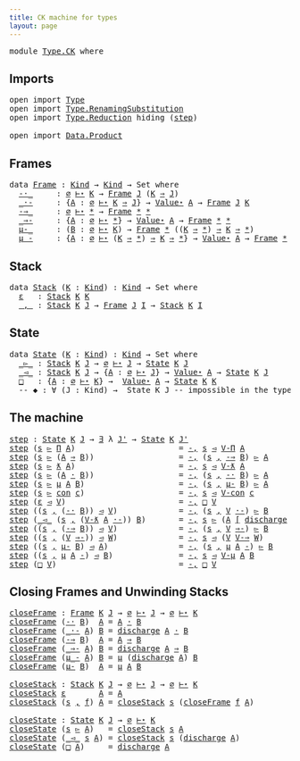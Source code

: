 ```yaml
---
title: CK machine for types
layout: page
---
```


<pre class="Agda"><a id="55" class="Keyword">module</a> <a id="62" href="Type.CK.html" class="Module">Type.CK</a> <a id="70" class="Keyword">where</a>
</pre>
## Imports

<pre class="Agda"><a id="97" class="Keyword">open</a> <a id="102" class="Keyword">import</a> <a id="109" href="Type.html" class="Module">Type</a>
<a id="114" class="Keyword">open</a> <a id="119" class="Keyword">import</a> <a id="126" href="Type.RenamingSubstitution.html" class="Module">Type.RenamingSubstitution</a>
<a id="152" class="Keyword">open</a> <a id="157" class="Keyword">import</a> <a id="164" href="Type.Reduction.html" class="Module">Type.Reduction</a> <a id="179" class="Keyword">hiding</a> <a id="186" class="Symbol">(</a><a id="187" href="Type.Reduction.html#2456" class="InductiveConstructor">step</a><a id="191" class="Symbol">)</a>

<a id="194" class="Keyword">open</a> <a id="199" class="Keyword">import</a> <a id="206" href="Data.Product.html" class="Module">Data.Product</a>
</pre>
## Frames

<pre class="Agda"><a id="239" class="Keyword">data</a> <a id="Frame"></a><a id="244" href="Type.CK.html#244" class="Datatype">Frame</a> <a id="250" class="Symbol">:</a> <a id="252" href="Type.html#572" class="Datatype">Kind</a> <a id="257" class="Symbol">→</a> <a id="259" href="Type.html#572" class="Datatype">Kind</a> <a id="264" class="Symbol">→</a> <a id="266" class="PrimitiveType">Set</a> <a id="270" class="Keyword">where</a>
  <a id="Frame.-·_"></a><a id="278" href="Type.CK.html#278" class="InductiveConstructor Operator">-·_</a>     <a id="286" class="Symbol">:</a> <a id="288" href="Type.html#977" class="InductiveConstructor">∅</a> <a id="290" href="Type.html#2011" class="Datatype Operator">⊢⋆</a> <a id="293" href="Type.html#823" class="Generalizable">K</a> <a id="295" class="Symbol">→</a> <a id="297" href="Type.CK.html#244" class="Datatype">Frame</a> <a id="303" href="Type.html#821" class="Generalizable">J</a> <a id="305" class="Symbol">(</a><a id="306" href="Type.html#823" class="Generalizable">K</a> <a id="308" href="Type.html#626" class="InductiveConstructor Operator">⇒</a> <a id="310" href="Type.html#821" class="Generalizable">J</a><a id="311" class="Symbol">)</a>
  <a id="Frame._·-"></a><a id="315" href="Type.CK.html#315" class="InductiveConstructor Operator">_·-</a>     <a id="323" class="Symbol">:</a> <a id="325" class="Symbol">{</a><a id="326" href="Type.CK.html#326" class="Bound">A</a> <a id="328" class="Symbol">:</a> <a id="330" href="Type.html#977" class="InductiveConstructor">∅</a> <a id="332" href="Type.html#2011" class="Datatype Operator">⊢⋆</a> <a id="335" href="Type.html#823" class="Generalizable">K</a> <a id="337" href="Type.html#626" class="InductiveConstructor Operator">⇒</a> <a id="339" href="Type.html#821" class="Generalizable">J</a><a id="340" class="Symbol">}</a> <a id="342" class="Symbol">→</a> <a id="344" href="Type.Reduction.html#832" class="Datatype">Value⋆</a> <a id="351" href="Type.CK.html#326" class="Bound">A</a> <a id="353" class="Symbol">→</a> <a id="355" href="Type.CK.html#244" class="Datatype">Frame</a> <a id="361" href="Type.html#821" class="Generalizable">J</a> <a id="363" href="Type.html#823" class="Generalizable">K</a>
  <a id="Frame.-⇒_"></a><a id="367" href="Type.CK.html#367" class="InductiveConstructor Operator">-⇒_</a>     <a id="375" class="Symbol">:</a> <a id="377" href="Type.html#977" class="InductiveConstructor">∅</a> <a id="379" href="Type.html#2011" class="Datatype Operator">⊢⋆</a> <a id="382" href="Type.html#591" class="InductiveConstructor">*</a> <a id="384" class="Symbol">→</a> <a id="386" href="Type.CK.html#244" class="Datatype">Frame</a> <a id="392" href="Type.html#591" class="InductiveConstructor">*</a> <a id="394" href="Type.html#591" class="InductiveConstructor">*</a>
  <a id="Frame._⇒-"></a><a id="398" href="Type.CK.html#398" class="InductiveConstructor Operator">_⇒-</a>     <a id="406" class="Symbol">:</a> <a id="408" class="Symbol">{</a><a id="409" href="Type.CK.html#409" class="Bound">A</a> <a id="411" class="Symbol">:</a> <a id="413" href="Type.html#977" class="InductiveConstructor">∅</a> <a id="415" href="Type.html#2011" class="Datatype Operator">⊢⋆</a> <a id="418" href="Type.html#591" class="InductiveConstructor">*</a><a id="419" class="Symbol">}</a> <a id="421" class="Symbol">→</a> <a id="423" href="Type.Reduction.html#832" class="Datatype">Value⋆</a> <a id="430" href="Type.CK.html#409" class="Bound">A</a> <a id="432" class="Symbol">→</a> <a id="434" href="Type.CK.html#244" class="Datatype">Frame</a> <a id="440" href="Type.html#591" class="InductiveConstructor">*</a> <a id="442" href="Type.html#591" class="InductiveConstructor">*</a>
  <a id="Frame.μ-_"></a><a id="446" href="Type.CK.html#446" class="InductiveConstructor Operator">μ-_</a>     <a id="454" class="Symbol">:</a> <a id="456" class="Symbol">(</a><a id="457" href="Type.CK.html#457" class="Bound">B</a> <a id="459" class="Symbol">:</a> <a id="461" href="Type.html#977" class="InductiveConstructor">∅</a> <a id="463" href="Type.html#2011" class="Datatype Operator">⊢⋆</a> <a id="466" href="Type.html#823" class="Generalizable">K</a><a id="467" class="Symbol">)</a> <a id="469" class="Symbol">→</a> <a id="471" href="Type.CK.html#244" class="Datatype">Frame</a> <a id="477" href="Type.html#591" class="InductiveConstructor">*</a> <a id="479" class="Symbol">((</a><a id="481" href="Type.html#823" class="Generalizable">K</a> <a id="483" href="Type.html#626" class="InductiveConstructor Operator">⇒</a> <a id="485" href="Type.html#591" class="InductiveConstructor">*</a><a id="486" class="Symbol">)</a> <a id="488" href="Type.html#626" class="InductiveConstructor Operator">⇒</a> <a id="490" href="Type.html#823" class="Generalizable">K</a> <a id="492" href="Type.html#626" class="InductiveConstructor Operator">⇒</a> <a id="494" href="Type.html#591" class="InductiveConstructor">*</a><a id="495" class="Symbol">)</a>
  <a id="Frame.μ_-"></a><a id="499" href="Type.CK.html#499" class="InductiveConstructor Operator">μ_-</a>     <a id="507" class="Symbol">:</a> <a id="509" class="Symbol">{</a><a id="510" href="Type.CK.html#510" class="Bound">A</a> <a id="512" class="Symbol">:</a> <a id="514" href="Type.html#977" class="InductiveConstructor">∅</a> <a id="516" href="Type.html#2011" class="Datatype Operator">⊢⋆</a> <a id="519" class="Symbol">(</a><a id="520" href="Type.html#823" class="Generalizable">K</a> <a id="522" href="Type.html#626" class="InductiveConstructor Operator">⇒</a> <a id="524" href="Type.html#591" class="InductiveConstructor">*</a><a id="525" class="Symbol">)</a> <a id="527" href="Type.html#626" class="InductiveConstructor Operator">⇒</a> <a id="529" href="Type.html#823" class="Generalizable">K</a> <a id="531" href="Type.html#626" class="InductiveConstructor Operator">⇒</a> <a id="533" href="Type.html#591" class="InductiveConstructor">*</a><a id="534" class="Symbol">}</a> <a id="536" class="Symbol">→</a> <a id="538" href="Type.Reduction.html#832" class="Datatype">Value⋆</a> <a id="545" href="Type.CK.html#510" class="Bound">A</a> <a id="547" class="Symbol">→</a> <a id="549" href="Type.CK.html#244" class="Datatype">Frame</a> <a id="555" href="Type.html#591" class="InductiveConstructor">*</a> <a id="557" href="Type.html#823" class="Generalizable">K</a>
</pre>
## Stack

<pre class="Agda"><a id="578" class="Keyword">data</a> <a id="Stack"></a><a id="583" href="Type.CK.html#583" class="Datatype">Stack</a> <a id="589" class="Symbol">(</a><a id="590" href="Type.CK.html#590" class="Bound">K</a> <a id="592" class="Symbol">:</a> <a id="594" href="Type.html#572" class="Datatype">Kind</a><a id="598" class="Symbol">)</a> <a id="600" class="Symbol">:</a> <a id="602" href="Type.html#572" class="Datatype">Kind</a> <a id="607" class="Symbol">→</a> <a id="609" class="PrimitiveType">Set</a> <a id="613" class="Keyword">where</a>
  <a id="Stack.ε"></a><a id="621" href="Type.CK.html#621" class="InductiveConstructor">ε</a>   <a id="625" class="Symbol">:</a> <a id="627" href="Type.CK.html#583" class="Datatype">Stack</a> <a id="633" href="Type.CK.html#590" class="Bound">K</a> <a id="635" href="Type.CK.html#590" class="Bound">K</a>
  <a id="Stack._,_"></a><a id="639" href="Type.CK.html#639" class="InductiveConstructor Operator">_,_</a> <a id="643" class="Symbol">:</a> <a id="645" href="Type.CK.html#583" class="Datatype">Stack</a> <a id="651" href="Type.CK.html#590" class="Bound">K</a> <a id="653" href="Type.html#821" class="Generalizable">J</a> <a id="655" class="Symbol">→</a> <a id="657" href="Type.CK.html#244" class="Datatype">Frame</a> <a id="663" href="Type.html#821" class="Generalizable">J</a> <a id="665" href="Type.html#819" class="Generalizable">I</a> <a id="667" class="Symbol">→</a> <a id="669" href="Type.CK.html#583" class="Datatype">Stack</a> <a id="675" href="Type.CK.html#590" class="Bound">K</a> <a id="677" href="Type.html#819" class="Generalizable">I</a>
</pre>
## State

<pre class="Agda"><a id="698" class="Keyword">data</a> <a id="State"></a><a id="703" href="Type.CK.html#703" class="Datatype">State</a> <a id="709" class="Symbol">(</a><a id="710" href="Type.CK.html#710" class="Bound">K</a> <a id="712" class="Symbol">:</a> <a id="714" href="Type.html#572" class="Datatype">Kind</a><a id="718" class="Symbol">)</a> <a id="720" class="Symbol">:</a> <a id="722" href="Type.html#572" class="Datatype">Kind</a> <a id="727" class="Symbol">→</a> <a id="729" class="PrimitiveType">Set</a> <a id="733" class="Keyword">where</a>
  <a id="State._▻_"></a><a id="741" href="Type.CK.html#741" class="InductiveConstructor Operator">_▻_</a> <a id="745" class="Symbol">:</a> <a id="747" href="Type.CK.html#583" class="Datatype">Stack</a> <a id="753" href="Type.CK.html#710" class="Bound">K</a> <a id="755" href="Type.html#821" class="Generalizable">J</a> <a id="757" class="Symbol">→</a> <a id="759" href="Type.html#977" class="InductiveConstructor">∅</a> <a id="761" href="Type.html#2011" class="Datatype Operator">⊢⋆</a> <a id="764" href="Type.html#821" class="Generalizable">J</a> <a id="766" class="Symbol">→</a> <a id="768" href="Type.CK.html#703" class="Datatype">State</a> <a id="774" href="Type.CK.html#710" class="Bound">K</a> <a id="776" href="Type.html#821" class="Generalizable">J</a>
  <a id="State._◅_"></a><a id="780" href="Type.CK.html#780" class="InductiveConstructor Operator">_◅_</a> <a id="784" class="Symbol">:</a> <a id="786" href="Type.CK.html#583" class="Datatype">Stack</a> <a id="792" href="Type.CK.html#710" class="Bound">K</a> <a id="794" href="Type.html#821" class="Generalizable">J</a> <a id="796" class="Symbol">→</a> <a id="798" class="Symbol">{</a><a id="799" href="Type.CK.html#799" class="Bound">A</a> <a id="801" class="Symbol">:</a> <a id="803" href="Type.html#977" class="InductiveConstructor">∅</a> <a id="805" href="Type.html#2011" class="Datatype Operator">⊢⋆</a> <a id="808" href="Type.html#821" class="Generalizable">J</a><a id="809" class="Symbol">}</a> <a id="811" class="Symbol">→</a> <a id="813" href="Type.Reduction.html#832" class="Datatype">Value⋆</a> <a id="820" href="Type.CK.html#799" class="Bound">A</a> <a id="822" class="Symbol">→</a> <a id="824" href="Type.CK.html#703" class="Datatype">State</a> <a id="830" href="Type.CK.html#710" class="Bound">K</a> <a id="832" href="Type.html#821" class="Generalizable">J</a>
  <a id="State.□"></a><a id="836" href="Type.CK.html#836" class="InductiveConstructor">□</a>   <a id="840" class="Symbol">:</a> <a id="842" class="Symbol">{</a><a id="843" href="Type.CK.html#843" class="Bound">A</a> <a id="845" class="Symbol">:</a> <a id="847" href="Type.html#977" class="InductiveConstructor">∅</a> <a id="849" href="Type.html#2011" class="Datatype Operator">⊢⋆</a> <a id="852" href="Type.CK.html#710" class="Bound">K</a><a id="853" class="Symbol">}</a> <a id="855" class="Symbol">→</a>  <a id="858" href="Type.Reduction.html#832" class="Datatype">Value⋆</a> <a id="865" href="Type.CK.html#843" class="Bound">A</a> <a id="867" class="Symbol">→</a> <a id="869" href="Type.CK.html#703" class="Datatype">State</a> <a id="875" href="Type.CK.html#710" class="Bound">K</a> <a id="877" href="Type.CK.html#710" class="Bound">K</a>
  <a id="881" class="Comment">-- ◆ : ∀ (J : Kind) →  State K J -- impossible in the type language</a>
</pre>
## The machine

<pre class="Agda"><a id="step"></a><a id="974" href="Type.CK.html#974" class="Function">step</a> <a id="979" class="Symbol">:</a> <a id="981" href="Type.CK.html#703" class="Datatype">State</a> <a id="987" href="Type.html#823" class="Generalizable">K</a> <a id="989" href="Type.html#821" class="Generalizable">J</a> <a id="991" class="Symbol">→</a> <a id="993" href="Data.Product.html#1369" class="Function">∃</a> <a id="995" class="Symbol">λ</a> <a id="997" href="Type.CK.html#997" class="Bound">J&#39;</a> <a id="1000" class="Symbol">→</a> <a id="1002" href="Type.CK.html#703" class="Datatype">State</a> <a id="1008" href="Type.html#823" class="Generalizable">K</a> <a id="1010" href="Type.CK.html#997" class="Bound">J&#39;</a>
<a id="1013" href="Type.CK.html#974" class="Function">step</a> <a id="1018" class="Symbol">(</a><a id="1019" href="Type.CK.html#1019" class="Bound">s</a> <a id="1021" href="Type.CK.html#741" class="InductiveConstructor Operator">▻</a> <a id="1023" href="Type.html#2087" class="InductiveConstructor">Π</a> <a id="1025" href="Type.CK.html#1025" class="Bound">A</a><a id="1026" class="Symbol">)</a>                      <a id="1049" class="Symbol">=</a> <a id="1051" href="Data.Product.html#2196" class="Function Operator">-,</a> <a id="1054" href="Type.CK.html#1019" class="Bound">s</a> <a id="1056" href="Type.CK.html#780" class="InductiveConstructor Operator">◅</a> <a id="1058" href="Type.Reduction.html#863" class="InductiveConstructor">V-Π</a> <a id="1062" href="Type.CK.html#1025" class="Bound">A</a>
<a id="1064" href="Type.CK.html#974" class="Function">step</a> <a id="1069" class="Symbol">(</a><a id="1070" href="Type.CK.html#1070" class="Bound">s</a> <a id="1072" href="Type.CK.html#741" class="InductiveConstructor Operator">▻</a> <a id="1074" class="Symbol">(</a><a id="1075" href="Type.CK.html#1075" class="Bound">A</a> <a id="1077" href="Type.html#2137" class="InductiveConstructor Operator">⇒</a> <a id="1079" href="Type.CK.html#1079" class="Bound">B</a><a id="1080" class="Symbol">))</a>                  <a id="1100" class="Symbol">=</a> <a id="1102" href="Data.Product.html#2196" class="Function Operator">-,</a> <a id="1105" class="Symbol">(</a><a id="1106" href="Type.CK.html#1070" class="Bound">s</a> <a id="1108" href="Type.CK.html#639" class="InductiveConstructor Operator">,</a> <a id="1110" href="Type.CK.html#367" class="InductiveConstructor Operator">-⇒</a> <a id="1113" href="Type.CK.html#1079" class="Bound">B</a><a id="1114" class="Symbol">)</a> <a id="1116" href="Type.CK.html#741" class="InductiveConstructor Operator">▻</a> <a id="1118" href="Type.CK.html#1075" class="Bound">A</a>
<a id="1120" href="Type.CK.html#974" class="Function">step</a> <a id="1125" class="Symbol">(</a><a id="1126" href="Type.CK.html#1126" class="Bound">s</a> <a id="1128" href="Type.CK.html#741" class="InductiveConstructor Operator">▻</a> <a id="1130" href="Type.html#2198" class="InductiveConstructor">ƛ</a> <a id="1132" href="Type.CK.html#1132" class="Bound">A</a><a id="1133" class="Symbol">)</a>                      <a id="1156" class="Symbol">=</a> <a id="1158" href="Data.Product.html#2196" class="Function Operator">-,</a> <a id="1161" href="Type.CK.html#1126" class="Bound">s</a> <a id="1163" href="Type.CK.html#780" class="InductiveConstructor Operator">◅</a> <a id="1165" href="Type.Reduction.html#1026" class="InductiveConstructor">V-ƛ</a> <a id="1169" href="Type.CK.html#1132" class="Bound">A</a>
<a id="1171" href="Type.CK.html#974" class="Function">step</a> <a id="1176" class="Symbol">(</a><a id="1177" href="Type.CK.html#1177" class="Bound">s</a> <a id="1179" href="Type.CK.html#741" class="InductiveConstructor Operator">▻</a> <a id="1181" class="Symbol">(</a><a id="1182" href="Type.CK.html#1182" class="Bound">A</a> <a id="1184" href="Type.html#2253" class="InductiveConstructor Operator">·</a> <a id="1186" href="Type.CK.html#1186" class="Bound">B</a><a id="1187" class="Symbol">))</a>                  <a id="1207" class="Symbol">=</a> <a id="1209" href="Data.Product.html#2196" class="Function Operator">-,</a> <a id="1212" class="Symbol">(</a><a id="1213" href="Type.CK.html#1177" class="Bound">s</a> <a id="1215" href="Type.CK.html#639" class="InductiveConstructor Operator">,</a> <a id="1217" href="Type.CK.html#278" class="InductiveConstructor Operator">-·</a> <a id="1220" href="Type.CK.html#1186" class="Bound">B</a><a id="1221" class="Symbol">)</a> <a id="1223" href="Type.CK.html#741" class="InductiveConstructor Operator">▻</a> <a id="1225" href="Type.CK.html#1182" class="Bound">A</a>
<a id="1227" href="Type.CK.html#974" class="Function">step</a> <a id="1232" class="Symbol">(</a><a id="1233" href="Type.CK.html#1233" class="Bound">s</a> <a id="1235" href="Type.CK.html#741" class="InductiveConstructor Operator">▻</a> <a id="1237" href="Type.html#2318" class="InductiveConstructor">μ</a> <a id="1239" href="Type.CK.html#1239" class="Bound">A</a> <a id="1241" href="Type.CK.html#1241" class="Bound">B</a><a id="1242" class="Symbol">)</a>                    <a id="1263" class="Symbol">=</a> <a id="1265" href="Data.Product.html#2196" class="Function Operator">-,</a> <a id="1268" class="Symbol">(</a><a id="1269" href="Type.CK.html#1233" class="Bound">s</a> <a id="1271" href="Type.CK.html#639" class="InductiveConstructor Operator">,</a> <a id="1273" href="Type.CK.html#446" class="InductiveConstructor Operator">μ-</a> <a id="1276" href="Type.CK.html#1241" class="Bound">B</a><a id="1277" class="Symbol">)</a> <a id="1279" href="Type.CK.html#741" class="InductiveConstructor Operator">▻</a> <a id="1281" href="Type.CK.html#1239" class="Bound">A</a>
<a id="1283" href="Type.CK.html#974" class="Function">step</a> <a id="1288" class="Symbol">(</a><a id="1289" href="Type.CK.html#1289" class="Bound">s</a> <a id="1291" href="Type.CK.html#741" class="InductiveConstructor Operator">▻</a> <a id="1293" href="Type.html#2400" class="InductiveConstructor">con</a> <a id="1297" href="Type.CK.html#1297" class="Bound">c</a><a id="1298" class="Symbol">)</a>                    <a id="1319" class="Symbol">=</a> <a id="1321" href="Data.Product.html#2196" class="Function Operator">-,</a> <a id="1324" href="Type.CK.html#1289" class="Bound">s</a> <a id="1326" href="Type.CK.html#780" class="InductiveConstructor Operator">◅</a> <a id="1328" href="Type.Reduction.html#1100" class="InductiveConstructor">V-con</a> <a id="1334" href="Type.CK.html#1297" class="Bound">c</a>
<a id="1336" href="Type.CK.html#974" class="Function">step</a> <a id="1341" class="Symbol">(</a><a id="1342" href="Type.CK.html#621" class="InductiveConstructor">ε</a> <a id="1344" href="Type.CK.html#780" class="InductiveConstructor Operator">◅</a> <a id="1346" href="Type.CK.html#1346" class="Bound">V</a><a id="1347" class="Symbol">)</a>                        <a id="1372" class="Symbol">=</a> <a id="1374" href="Data.Product.html#2196" class="Function Operator">-,</a> <a id="1377" href="Type.CK.html#836" class="InductiveConstructor">□</a> <a id="1379" href="Type.CK.html#1346" class="Bound">V</a>
<a id="1381" href="Type.CK.html#974" class="Function">step</a> <a id="1386" class="Symbol">((</a><a id="1388" href="Type.CK.html#1388" class="Bound">s</a> <a id="1390" href="Type.CK.html#639" class="InductiveConstructor Operator">,</a> <a id="1392" class="Symbol">(</a><a id="1393" href="Type.CK.html#278" class="InductiveConstructor Operator">-·</a> <a id="1396" href="Type.CK.html#1396" class="Bound">B</a><a id="1397" class="Symbol">))</a> <a id="1400" href="Type.CK.html#780" class="InductiveConstructor Operator">◅</a> <a id="1402" href="Type.CK.html#1402" class="Bound">V</a><a id="1403" class="Symbol">)</a>             <a id="1417" class="Symbol">=</a> <a id="1419" href="Data.Product.html#2196" class="Function Operator">-,</a> <a id="1422" class="Symbol">(</a><a id="1423" href="Type.CK.html#1388" class="Bound">s</a> <a id="1425" href="Type.CK.html#639" class="InductiveConstructor Operator">,</a> <a id="1427" href="Type.CK.html#1402" class="Bound">V</a> <a id="1429" href="Type.CK.html#315" class="InductiveConstructor Operator">·-</a><a id="1431" class="Symbol">)</a> <a id="1433" href="Type.CK.html#741" class="InductiveConstructor Operator">▻</a> <a id="1435" href="Type.CK.html#1396" class="Bound">B</a>
<a id="1437" href="Type.CK.html#974" class="Function">step</a> <a id="1442" class="Symbol">(</a><a id="1443" href="Type.CK.html#780" class="InductiveConstructor Operator">_◅_</a> <a id="1447" class="Symbol">(</a><a id="1448" href="Type.CK.html#1448" class="Bound">s</a> <a id="1450" href="Type.CK.html#639" class="InductiveConstructor Operator">,</a> <a id="1452" class="Symbol">(</a><a id="1453" href="Type.Reduction.html#1026" class="InductiveConstructor">V-ƛ</a> <a id="1457" href="Type.CK.html#1457" class="Bound">A</a> <a id="1459" href="Type.CK.html#315" class="InductiveConstructor Operator">·-</a><a id="1461" class="Symbol">))</a> <a id="1464" href="Type.CK.html#1464" class="Bound">B</a><a id="1465" class="Symbol">)</a>       <a id="1473" class="Symbol">=</a> <a id="1475" href="Data.Product.html#2196" class="Function Operator">-,</a> <a id="1478" href="Type.CK.html#1448" class="Bound">s</a> <a id="1480" href="Type.CK.html#741" class="InductiveConstructor Operator">▻</a> <a id="1482" class="Symbol">(</a><a id="1483" href="Type.CK.html#1457" class="Bound">A</a> <a id="1485" href="Type.RenamingSubstitution.html#4773" class="Function Operator">[</a> <a id="1487" href="Type.Reduction.html#1304" class="Function">discharge</a> <a id="1497" href="Type.CK.html#1464" class="Bound">B</a> <a id="1499" href="Type.RenamingSubstitution.html#4773" class="Function Operator">]</a><a id="1500" class="Symbol">)</a>
<a id="1502" href="Type.CK.html#974" class="Function">step</a> <a id="1507" class="Symbol">((</a><a id="1509" href="Type.CK.html#1509" class="Bound">s</a> <a id="1511" href="Type.CK.html#639" class="InductiveConstructor Operator">,</a> <a id="1513" class="Symbol">(</a><a id="1514" href="Type.CK.html#367" class="InductiveConstructor Operator">-⇒</a> <a id="1517" href="Type.CK.html#1517" class="Bound">B</a><a id="1518" class="Symbol">))</a> <a id="1521" href="Type.CK.html#780" class="InductiveConstructor Operator">◅</a> <a id="1523" href="Type.CK.html#1523" class="Bound">V</a><a id="1524" class="Symbol">)</a>             <a id="1538" class="Symbol">=</a> <a id="1540" href="Data.Product.html#2196" class="Function Operator">-,</a> <a id="1543" class="Symbol">(</a><a id="1544" href="Type.CK.html#1509" class="Bound">s</a> <a id="1546" href="Type.CK.html#639" class="InductiveConstructor Operator">,</a> <a id="1548" href="Type.CK.html#1523" class="Bound">V</a> <a id="1550" href="Type.CK.html#398" class="InductiveConstructor Operator">⇒-</a><a id="1552" class="Symbol">)</a> <a id="1554" href="Type.CK.html#741" class="InductiveConstructor Operator">▻</a> <a id="1556" href="Type.CK.html#1517" class="Bound">B</a>
<a id="1558" href="Type.CK.html#974" class="Function">step</a> <a id="1563" class="Symbol">((</a><a id="1565" href="Type.CK.html#1565" class="Bound">s</a> <a id="1567" href="Type.CK.html#639" class="InductiveConstructor Operator">,</a> <a id="1569" class="Symbol">(</a><a id="1570" href="Type.CK.html#1570" class="Bound">V</a> <a id="1572" href="Type.CK.html#398" class="InductiveConstructor Operator">⇒-</a><a id="1574" class="Symbol">))</a> <a id="1577" href="Type.CK.html#780" class="InductiveConstructor Operator">◅</a> <a id="1579" href="Type.CK.html#1579" class="Bound">W</a><a id="1580" class="Symbol">)</a>             <a id="1594" class="Symbol">=</a> <a id="1596" href="Data.Product.html#2196" class="Function Operator">-,</a> <a id="1599" href="Type.CK.html#1565" class="Bound">s</a> <a id="1601" href="Type.CK.html#780" class="InductiveConstructor Operator">◅</a> <a id="1603" class="Symbol">(</a><a id="1604" href="Type.CK.html#1570" class="Bound">V</a> <a id="1606" href="Type.Reduction.html#937" class="InductiveConstructor Operator">V-⇒</a> <a id="1610" href="Type.CK.html#1579" class="Bound">W</a><a id="1611" class="Symbol">)</a>
<a id="1613" href="Type.CK.html#974" class="Function">step</a> <a id="1618" class="Symbol">((</a><a id="1620" href="Type.CK.html#1620" class="Bound">s</a> <a id="1622" href="Type.CK.html#639" class="InductiveConstructor Operator">,</a> <a id="1624" href="Type.CK.html#446" class="InductiveConstructor Operator">μ-</a> <a id="1627" href="Type.CK.html#1627" class="Bound">B</a><a id="1628" class="Symbol">)</a> <a id="1630" href="Type.CK.html#780" class="InductiveConstructor Operator">◅</a> <a id="1632" href="Type.CK.html#1632" class="Bound">A</a><a id="1633" class="Symbol">)</a>               <a id="1649" class="Symbol">=</a> <a id="1651" href="Data.Product.html#2196" class="Function Operator">-,</a> <a id="1654" class="Symbol">(</a><a id="1655" href="Type.CK.html#1620" class="Bound">s</a> <a id="1657" href="Type.CK.html#639" class="InductiveConstructor Operator">,</a> <a id="1659" href="Type.CK.html#499" class="InductiveConstructor Operator">μ</a> <a id="1661" href="Type.CK.html#1632" class="Bound">A</a> <a id="1663" href="Type.CK.html#499" class="InductiveConstructor Operator">-</a><a id="1664" class="Symbol">)</a> <a id="1666" href="Type.CK.html#741" class="InductiveConstructor Operator">▻</a> <a id="1668" href="Type.CK.html#1627" class="Bound">B</a>
<a id="1670" href="Type.CK.html#974" class="Function">step</a> <a id="1675" class="Symbol">((</a><a id="1677" href="Type.CK.html#1677" class="Bound">s</a> <a id="1679" href="Type.CK.html#639" class="InductiveConstructor Operator">,</a> <a id="1681" href="Type.CK.html#499" class="InductiveConstructor Operator">μ</a> <a id="1683" href="Type.CK.html#1683" class="Bound">A</a> <a id="1685" href="Type.CK.html#499" class="InductiveConstructor Operator">-</a><a id="1686" class="Symbol">)</a> <a id="1688" href="Type.CK.html#780" class="InductiveConstructor Operator">◅</a> <a id="1690" href="Type.CK.html#1690" class="Bound">B</a><a id="1691" class="Symbol">)</a>              <a id="1706" class="Symbol">=</a> <a id="1708" href="Data.Product.html#2196" class="Function Operator">-,</a> <a id="1711" href="Type.CK.html#1677" class="Bound">s</a> <a id="1713" href="Type.CK.html#780" class="InductiveConstructor Operator">◅</a> <a id="1715" href="Type.Reduction.html#1179" class="InductiveConstructor">V-μ</a> <a id="1719" href="Type.CK.html#1683" class="Bound">A</a> <a id="1721" href="Type.CK.html#1690" class="Bound">B</a>
<a id="1723" href="Type.CK.html#974" class="Function">step</a> <a id="1728" class="Symbol">(</a><a id="1729" href="Type.CK.html#836" class="InductiveConstructor">□</a> <a id="1731" href="Type.CK.html#1731" class="Bound">V</a><a id="1732" class="Symbol">)</a>                          <a id="1759" class="Symbol">=</a> <a id="1761" href="Data.Product.html#2196" class="Function Operator">-,</a> <a id="1764" href="Type.CK.html#836" class="InductiveConstructor">□</a> <a id="1766" href="Type.CK.html#1731" class="Bound">V</a>
</pre>
## Closing Frames and Unwinding Stacks

<pre class="Agda"><a id="closeFrame"></a><a id="1817" href="Type.CK.html#1817" class="Function">closeFrame</a> <a id="1828" class="Symbol">:</a> <a id="1830" href="Type.CK.html#244" class="Datatype">Frame</a> <a id="1836" href="Type.html#823" class="Generalizable">K</a> <a id="1838" href="Type.html#821" class="Generalizable">J</a> <a id="1840" class="Symbol">→</a> <a id="1842" href="Type.html#977" class="InductiveConstructor">∅</a> <a id="1844" href="Type.html#2011" class="Datatype Operator">⊢⋆</a> <a id="1847" href="Type.html#821" class="Generalizable">J</a> <a id="1849" class="Symbol">→</a> <a id="1851" href="Type.html#977" class="InductiveConstructor">∅</a> <a id="1853" href="Type.html#2011" class="Datatype Operator">⊢⋆</a> <a id="1856" href="Type.html#823" class="Generalizable">K</a>
<a id="1858" href="Type.CK.html#1817" class="Function">closeFrame</a> <a id="1869" class="Symbol">(</a><a id="1870" href="Type.CK.html#278" class="InductiveConstructor Operator">-·</a> <a id="1873" href="Type.CK.html#1873" class="Bound">B</a><a id="1874" class="Symbol">)</a>  <a id="1877" href="Type.CK.html#1877" class="Bound">A</a> <a id="1879" class="Symbol">=</a> <a id="1881" href="Type.CK.html#1877" class="Bound">A</a> <a id="1883" href="Type.html#2253" class="InductiveConstructor Operator">·</a> <a id="1885" href="Type.CK.html#1873" class="Bound">B</a>
<a id="1887" href="Type.CK.html#1817" class="Function">closeFrame</a> <a id="1898" class="Symbol">(</a><a id="1899" href="Type.CK.html#315" class="InductiveConstructor Operator">_·-</a> <a id="1903" href="Type.CK.html#1903" class="Bound">A</a><a id="1904" class="Symbol">)</a> <a id="1906" href="Type.CK.html#1906" class="Bound">B</a> <a id="1908" class="Symbol">=</a> <a id="1910" href="Type.Reduction.html#1304" class="Function">discharge</a> <a id="1920" href="Type.CK.html#1903" class="Bound">A</a> <a id="1922" href="Type.html#2253" class="InductiveConstructor Operator">·</a> <a id="1924" href="Type.CK.html#1906" class="Bound">B</a>
<a id="1926" href="Type.CK.html#1817" class="Function">closeFrame</a> <a id="1937" class="Symbol">(</a><a id="1938" href="Type.CK.html#367" class="InductiveConstructor Operator">-⇒</a> <a id="1941" href="Type.CK.html#1941" class="Bound">B</a><a id="1942" class="Symbol">)</a>  <a id="1945" href="Type.CK.html#1945" class="Bound">A</a> <a id="1947" class="Symbol">=</a> <a id="1949" href="Type.CK.html#1945" class="Bound">A</a> <a id="1951" href="Type.html#2137" class="InductiveConstructor Operator">⇒</a> <a id="1953" href="Type.CK.html#1941" class="Bound">B</a>
<a id="1955" href="Type.CK.html#1817" class="Function">closeFrame</a> <a id="1966" class="Symbol">(</a><a id="1967" href="Type.CK.html#398" class="InductiveConstructor Operator">_⇒-</a> <a id="1971" href="Type.CK.html#1971" class="Bound">A</a><a id="1972" class="Symbol">)</a> <a id="1974" href="Type.CK.html#1974" class="Bound">B</a> <a id="1976" class="Symbol">=</a> <a id="1978" href="Type.Reduction.html#1304" class="Function">discharge</a> <a id="1988" href="Type.CK.html#1971" class="Bound">A</a> <a id="1990" href="Type.html#2137" class="InductiveConstructor Operator">⇒</a> <a id="1992" href="Type.CK.html#1974" class="Bound">B</a>
<a id="1994" href="Type.CK.html#1817" class="Function">closeFrame</a> <a id="2005" class="Symbol">(</a><a id="2006" href="Type.CK.html#499" class="InductiveConstructor Operator">μ_-</a> <a id="2010" href="Type.CK.html#2010" class="Bound">A</a><a id="2011" class="Symbol">)</a> <a id="2013" href="Type.CK.html#2013" class="Bound">B</a> <a id="2015" class="Symbol">=</a> <a id="2017" href="Type.html#2318" class="InductiveConstructor">μ</a> <a id="2019" class="Symbol">(</a><a id="2020" href="Type.Reduction.html#1304" class="Function">discharge</a> <a id="2030" href="Type.CK.html#2010" class="Bound">A</a><a id="2031" class="Symbol">)</a> <a id="2033" href="Type.CK.html#2013" class="Bound">B</a>
<a id="2035" href="Type.CK.html#1817" class="Function">closeFrame</a> <a id="2046" class="Symbol">(</a><a id="2047" href="Type.CK.html#446" class="InductiveConstructor Operator">μ-</a> <a id="2050" href="Type.CK.html#2050" class="Bound">B</a><a id="2051" class="Symbol">)</a>  <a id="2054" href="Type.CK.html#2054" class="Bound">A</a> <a id="2056" class="Symbol">=</a> <a id="2058" href="Type.html#2318" class="InductiveConstructor">μ</a> <a id="2060" href="Type.CK.html#2054" class="Bound">A</a> <a id="2062" href="Type.CK.html#2050" class="Bound">B</a>

<a id="closeStack"></a><a id="2065" href="Type.CK.html#2065" class="Function">closeStack</a> <a id="2076" class="Symbol">:</a> <a id="2078" href="Type.CK.html#583" class="Datatype">Stack</a> <a id="2084" href="Type.html#823" class="Generalizable">K</a> <a id="2086" href="Type.html#821" class="Generalizable">J</a> <a id="2088" class="Symbol">→</a> <a id="2090" href="Type.html#977" class="InductiveConstructor">∅</a> <a id="2092" href="Type.html#2011" class="Datatype Operator">⊢⋆</a> <a id="2095" href="Type.html#821" class="Generalizable">J</a> <a id="2097" class="Symbol">→</a> <a id="2099" href="Type.html#977" class="InductiveConstructor">∅</a> <a id="2101" href="Type.html#2011" class="Datatype Operator">⊢⋆</a> <a id="2104" href="Type.html#823" class="Generalizable">K</a>
<a id="2106" href="Type.CK.html#2065" class="Function">closeStack</a> <a id="2117" href="Type.CK.html#621" class="InductiveConstructor">ε</a>       <a id="2125" href="Type.CK.html#2125" class="Bound">A</a> <a id="2127" class="Symbol">=</a> <a id="2129" href="Type.CK.html#2125" class="Bound">A</a>
<a id="2131" href="Type.CK.html#2065" class="Function">closeStack</a> <a id="2142" class="Symbol">(</a><a id="2143" href="Type.CK.html#2143" class="Bound">s</a> <a id="2145" href="Type.CK.html#639" class="InductiveConstructor Operator">,</a> <a id="2147" href="Type.CK.html#2147" class="Bound">f</a><a id="2148" class="Symbol">)</a> <a id="2150" href="Type.CK.html#2150" class="Bound">A</a> <a id="2152" class="Symbol">=</a> <a id="2154" href="Type.CK.html#2065" class="Function">closeStack</a> <a id="2165" href="Type.CK.html#2143" class="Bound">s</a> <a id="2167" class="Symbol">(</a><a id="2168" href="Type.CK.html#1817" class="Function">closeFrame</a> <a id="2179" href="Type.CK.html#2147" class="Bound">f</a> <a id="2181" href="Type.CK.html#2150" class="Bound">A</a><a id="2182" class="Symbol">)</a>

<a id="closeState"></a><a id="2185" href="Type.CK.html#2185" class="Function">closeState</a> <a id="2196" class="Symbol">:</a> <a id="2198" href="Type.CK.html#703" class="Datatype">State</a> <a id="2204" href="Type.html#823" class="Generalizable">K</a> <a id="2206" href="Type.html#821" class="Generalizable">J</a> <a id="2208" class="Symbol">→</a> <a id="2210" href="Type.html#977" class="InductiveConstructor">∅</a> <a id="2212" href="Type.html#2011" class="Datatype Operator">⊢⋆</a> <a id="2215" href="Type.html#823" class="Generalizable">K</a>
<a id="2217" href="Type.CK.html#2185" class="Function">closeState</a> <a id="2228" class="Symbol">(</a><a id="2229" href="Type.CK.html#2229" class="Bound">s</a> <a id="2231" href="Type.CK.html#741" class="InductiveConstructor Operator">▻</a> <a id="2233" href="Type.CK.html#2233" class="Bound">A</a><a id="2234" class="Symbol">)</a>   <a id="2238" class="Symbol">=</a> <a id="2240" href="Type.CK.html#2065" class="Function">closeStack</a> <a id="2251" href="Type.CK.html#2229" class="Bound">s</a> <a id="2253" href="Type.CK.html#2233" class="Bound">A</a>
<a id="2255" href="Type.CK.html#2185" class="Function">closeState</a> <a id="2266" class="Symbol">(</a><a id="2267" href="Type.CK.html#780" class="InductiveConstructor Operator">_◅_</a> <a id="2271" href="Type.CK.html#2271" class="Bound">s</a> <a id="2273" href="Type.CK.html#2273" class="Bound">A</a><a id="2274" class="Symbol">)</a> <a id="2276" class="Symbol">=</a> <a id="2278" href="Type.CK.html#2065" class="Function">closeStack</a> <a id="2289" href="Type.CK.html#2271" class="Bound">s</a> <a id="2291" class="Symbol">(</a><a id="2292" href="Type.Reduction.html#1304" class="Function">discharge</a> <a id="2302" href="Type.CK.html#2273" class="Bound">A</a><a id="2303" class="Symbol">)</a>
<a id="2305" href="Type.CK.html#2185" class="Function">closeState</a> <a id="2316" class="Symbol">(</a><a id="2317" href="Type.CK.html#836" class="InductiveConstructor">□</a> <a id="2319" href="Type.CK.html#2319" class="Bound">A</a><a id="2320" class="Symbol">)</a>     <a id="2326" class="Symbol">=</a> <a id="2328" href="Type.Reduction.html#1304" class="Function">discharge</a> <a id="2338" href="Type.CK.html#2319" class="Bound">A</a>
</pre>